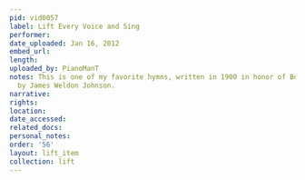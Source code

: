 ```yaml
---
pid: vid0057
label: Lift Every Voice and Sing
performer: 
date_uploaded: Jan 16, 2012
embed_url: 
length: 
uploaded_by: PianoManT
notes: This is one of my favorite hymns, written in 1900 in honor of Booker T. Washington
  by James Weldon Johnson.
narrative: 
rights: 
location: 
date_accessed: 
related_docs: 
personal_notes: 
order: '56'
layout: lift_item
collection: lift
---
```

